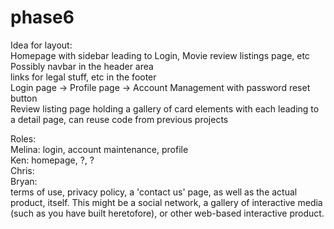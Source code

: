 # phase6  
Idea for layout:  
Homepage with sidebar leading to Login, Movie review listings page, etc  
Possibly navbar in the header area  
links for legal stuff, etc in the footer  
Login page -> Profile page -> Account Management with password reset button  
Review listing page holding a gallery of card elements with each leading to a detail page, can reuse code from previous projects  

Roles:  
Melina: login, account maintenance, profile  
Ken: homepage, ?, ?  
Chris:  
Bryan:   
terms of use, privacy policy, a 'contact us' page, as well as the actual product, itself. This might be a social network, a gallery of interactive media (such as you
have built heretofore), or other web-based interactive product.
